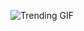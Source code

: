 ![Trending GIF](https://media0.giphy.com/media/v1.Y2lkPThiYjIxNzcyMm41cHlrZjZ3Mng3NTYzNWt4c2RocnVpN3N6ZjZuaG83bWRtZ2l1ayZlcD12MV9naWZzX3NlYXJjaCZjdD1n/fryY00CO4xCz4uJuDQ/giphy.gif)
